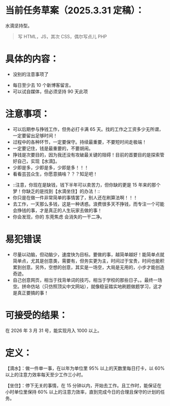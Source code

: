 # 当前任务草案（2025.3.31 定稿）：

水滴坚持型。

> 写 HTML，JS，其次 CSS，偶尔写点儿 PHP

# 具体的内容：

- 没别的注意事项了
* 每日至少去 10 个新博客留言。
* 可以试自媒体，但必须坚持 90 天此项

# 注意事项：

- 可以后期参与挣钱工作，但务必打卡满 65 天。找的工作之工资多少无所谓，一定要留出足够时间！
- 过程中的各种环节，一定要保守。持续最重要，不要短时间走极端！
- 一定要记住，钱是最重要的，不要胡闹。
- 挣钱是次要目的，因为我还没有攻破最关键的阻碍！目前的首要目的是探索管好自己，实现【水滴】。
- 少即是多，少即是多，少即是多！！！
- 看看芸芸众生，你愿意搞啥？？？知足吧！
* ::注意，你现在是缺钱，钱下半年可以卖苦力，但你缺的更是 15 年来的那个梦！你缺乏的是找到【水滴坐住】的办法！::
* 你只是在做一件非常简单的事情罢了，别人还在刷算法啊！！！
* 去工作，一天那么多钱，这是一种诱惑。浪费很多天不挣钱，而专注一个可能会挣钱的事，才是真正的人生玩家去做的事！
* 你会发现，你的 东莞焦虑 会消失的一干二净。

# 易犯错误

- 尽量以动脑，但动脑少，速度快为目标。要做的事，越简单越好！能简单点就简单点，尤其是创意类，需要有，但务实更为主，时间过于宝贵，时间也能积累到创意。另外，空想的创意，其实是一场空，大局是无用的，小步才能创造奇迹。
- 自己创意网页，相当于找背单词的技巧，相当于学校的那些日子。。最终一场空。拼命仿站（只仿照顶尖中文网站），就像稳妥踏实地刷题做题学习，这才是真正要搞的事！

# 可接受的结果：

在 2026 年 3 月 31 号，能实现月入 1000 以上。

# 定义：

【滴水】：做一件单一事，在以年为单位里 95% 以上的天数里每日打卡，以 60% 以上的注意力效率每天至少工作三小时。

【坐住】：停下无关的事情，在 15 分钟以内，开始去工作。且工作时，能保证在小时单位里保持 60% 以上的注意力效率，直到完成今日的合理且保守的计划的任务。